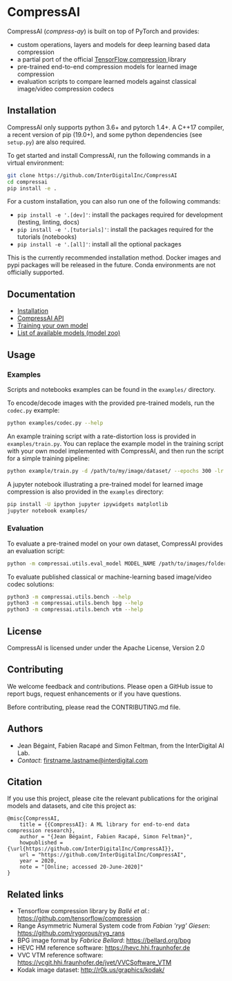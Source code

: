 # CompressAI

CompressAI (_compress-ay_) is built on top of PyTorch and provides:

* custom operations, layers and models for deep learning based data compression
* a partial port of the official [TensorFlow compression
  ](https://github.com/tensorflow/compression>) library
* pre-trained end-to-end compression models for learned image compression
* evaluation scripts to compare learned models against classical image/video
  compression codecs

## Installation

CompressAI only supports python 3.6+ and pytorch 1.4+. A C++17 compiler, a
recent version of pip (19.0+), and some python dependencies (see `setup.py`)
are also required.

To get started and install CompressAI, run the following commands in a virtual
environment:

```bash
git clone https://github.com/InterDigitalInc/CompressAI
cd compressai
pip install -e .
```

For a custom installation, you can also run one of the following commands:
* `pip install -e '.[dev]'`: install the packages required for development (testing, linting, docs)
* `pip install -e '.[tutorials]'`: install the packages required for the tutorials (notebooks)
* `pip install -e '.[all]'`: install all the optional packages

This is the currently recommended installation method. Docker images and pypi
packages will be released in the future. Conda environments are not officially
supported.


## Documentation

* [Installation]()
* [CompressAI API]()
* [Training your own model]()
* [List of available models (model zoo)]()


## Usage

### Examples

Scripts and notebooks examples can be found in the `examples/` directory.

To encode/decode images with the provided pre-trained models, run the
`codec.py` example:

```bash
python examples/codec.py --help
```

An example training script with a rate-distortion loss is provided in
`examples/train.py`. You can replace the example model in the training script
with your own model implemented with CompressAI, and then run the script for a
simple training pipeline:

```bash
python example/train.py -d /path/to/my/image/dataset/ --epochs 300 -lr 1e-4 --batch-size 16 --cuda --save
```

A jupyter notebook illustrating a pre-trained model for learned image
compression is also provided in the `examples` directory:

```bash
pip install -U ipython jupyter ipywidgets matplotlib
jupyter notebook examples/
```

### Evaluation

To evaluate a pre-trained model on your own dataset, CompressAI provides an
evaluation script:

```bash
python -m compressai.utils.eval_model MODEL_NAME /path/to/images/folder/
```

To evaluate published classical or machine-learning based image/video
codec solutions:

```bash
python3 -m compressai.utils.bench --help
python3 -m compressai.utils.bench bpg --help
python3 -m compressai.utils.bench vtm --help
```

## License

CompressAI is licensed under under the Apache License, Version 2.0

## Contributing

We welcome feedback and contributions. Please open a GitHub issue to report
bugs, request enhancements or if you have questions. 

Before contributing, please read the CONTRIBUTING.md file.

## Authors

* Jean Bégaint, Fabien Racapé and Simon Feltman, from the InterDigital AI Lab.
* *Contact*: firstname.lastname@interdigital.com

## Citation

If you use this project, please cite the relevant publications for the
original models and datasets, and cite this project as:

```
@misc{CompressAI,
	title = {{CompressAI}: A ML library for end-to-end data compression research},
	author = "{Jean Bégaint, Fabien Racapé, Simon Feltman}",
	howpublished = {\url{https://github.com/InterDigitalInc/CompressAI}},
	url = "https://github.com/InterDigitalInc/CompressAI",
	year = 2020,
	note = "[Online; accessed 20-June-2020]"
}

```

## Related links
 * Tensorflow compression library by _Ballé et al._: https://github.com/tensorflow/compression
 * Range Asymmetric Numeral System code from _Fabian 'ryg' Giesen_: https://github.com/rygorous/ryg_rans
 * BPG image format by _Fabrice Bellard_: https://bellard.org/bpg
 * HEVC HM reference software: https://hevc.hhi.fraunhofer.de
 * VVC VTM reference software: https://vcgit.hhi.fraunhofer.de/jvet/VVCSoftware_VTM
 * Kodak image dataset: http://r0k.us/graphics/kodak/
